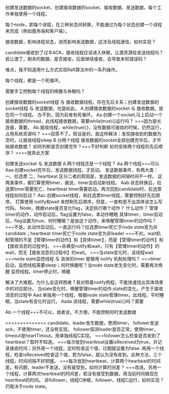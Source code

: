 创建发送数据的socket、创建接收数据的socket、接收数据、发送数据，每个工作单独使用一个线程。

每个node，即每个进程，在三种状态间转换，不能通过为每个状态创建一个进程来完成（例如服务端和客户端）。

接收数据，影响进程状态，进而影响发送数据，这涉及线程通信，如何实现？

candidate接收到了过半ACK，接收线程应该进入休眠，让渡资源给发送线程吗？
若让渡了，剩余的数据，是否接收，后面继续接收，会导致未知错误码？

难点，我不知道用什么方式实现Raft算法中的一系列操作。

每个线程，都是一个死循环。

需要手工控制每个线程的唤醒与休眠吗？

创建接收数据的socket线程 与 接收数据线程，存在先后关系；创建发送数据的socket线程 与 发送数据，也是如此。
A.创建接收数据的socket 与 接收数据，放在同一个线程。
办不到，因为前者有死循环。
Aa.创建一个socket,马上启动一个接收数据的thread，此线程接收数据，需要while(true){}运行吗？
===因为是长连接，需要。
Ab.接收线程，while(true){}，没有数据可接收的时候，仍然运行，占用系统资源吗？
===回答不了。假设是的，我这样解决：发现接收到的数据为空时，让接收线程sleep
B.分两个线程
接收数据的socket全部创建完毕后，才开始接收数据？
如何判断是否创建完毕？===不好判断
如何安排两个线程的先后顺序？
====放弃此方案

创建发送socket 与 发送数据
A.两个线程还是一个线程？
Aa.两个线程===可以
Aaa.创建socket完毕后，发送数据线程，才启动。
发送数据事件，有两大类：
一、拉选票
二、heartbeat
区分二者的原因是，发送数据的间隔时间不一样。
这两类事件，都打算使用timer，据说，timer会启动新线程。
Aab.状态转换后，拉选票timer需要死亡，heartbeat timer需要启动。再次回到candidate时，拉选票线程如何启动？
Aac.创建socket线程，和拉选票timer线程，需要控制好先后顺序。
打算使用 notify和wait 来控制先后顺序，但是，一直构思不出具体该怎么写代码。
Node，根据state是否变化flag，决定执行哪个动作？
什么动作？
管理timer的动作，动作启动后，flag设置为false，本动作睡眠
具体timer，timer启动后，flag设置为true，何时睡眠？是由这个动作，来唤醒管理timer的动作吗？
===不是。此动作启动后，一直运行吗？拉选票timer死亡于node state变为非candidate；heartbeat timer死亡于node state变为非leader
===不对。wait机制管理的不是【管理timer的动作】和【具体timer】，而是【管理timer的动作】和【接收消息的过程中】。
===非典型notify和wait，只有【管理timer的动作】的wait，而无【接收消息的过程中】的wait。
===当state变化时，该线程wait
===node state监控线程 与 具体的timer 能够用 notify 机制处理吗？
===timer启动，监控线程需要sleep；何时唤醒呢？当node state发生变化时，需要再次唤醒 监控线程。timer停止时，唤醒

解决了大难题。为什么会这样困难？我对照着notify例程，不能快速找出具体场景中的对应部分。
当state变化时，唤醒管理timer的动作;state的变化，产生于接收消息的过程中
Aad.单独用一个线程，根据node state管理timer。此线程，平时睡眠，当state有变化时运行。
Aada.该线程，需要while(true){}吗？需要

Ab.一个线程===不可以，或者说，不方便。不能控制何时发送数据

==============
candidate、leader发生数据，使用timer。
follower发送ack，不使用timer，还没有实现。
follower探测leader是否正常，使用timer，timeout是heartTimout。用单独线程C实现。
===follower怎么检查是否收到了heartbeat？暂时不知道。
===每次收到heartbeat设置isReceived为true，并记录接收时间；另外用一个线程，定时检查这个值，过期就设置为false.
再用一个线程，检查isReceived检查这个值，若为false，就认为没有收到。此种方法，三个线程，时间间隔不好把握。
===每次收到heartbeat，计算两个hearbeat的时间差。有问题，leader不发送，没有接受到，如何计算时间差？
===改进。另用一个线程，计算两次heartbeat的时间差，若没有接受到数据，用当前时间做现在heartbeat的时间。
非follower，线程C休眠，follower，线程C运行，如何实现？仍取决于node state。

